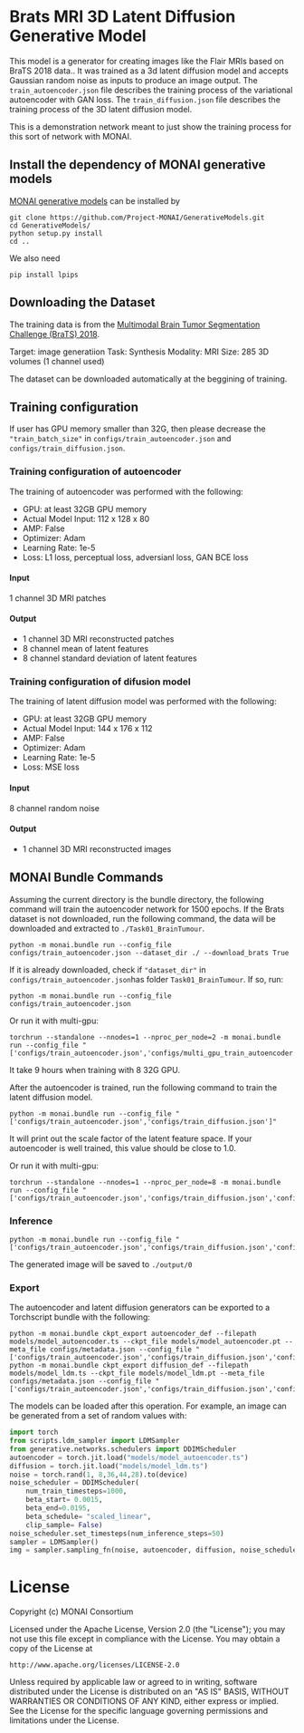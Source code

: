 
# Brats MRI 3D Latent Diffusion Generative Model

This model is a generator for creating images like the Flair MRIs based on BraTS 2018 data.. It was trained as a 3d latent diffusion model and accepts Gaussian random noise as inputs to produce an image output. The `train_autoencoder.json` file describes the training process of the variational autoencoder with GAN loss. The `train_diffusion.json` file describes the training process of the 3D latent diffusion model.

This is a demonstration network meant to just show the training process for this sort of network with MONAI.

## Install the dependency of MONAI generative models
[MONAI generative models](https://github.com/Project-MONAI/GenerativeModels) can be installed by
```
git clone https://github.com/Project-MONAI/GenerativeModels.git
cd GenerativeModels/
python setup.py install
cd ..
```
We also need
```
pip install lpips
```

## Downloading the Dataset
The training data is from the [Multimodal Brain Tumor Segmentation Challenge (BraTS) 2018](https://www.med.upenn.edu/sbia/brats2018.html).

Target: image generatiion
Task: Synthesis
Modality: MRI
Size: 285 3D volumes (1 channel used)

The dataset can be downloaded automatically at the beggining of training.

## Training configuration
If user has GPU memory smaller than 32G, then please decrease the `"train_batch_size"` in `configs/train_autoencoder.json` and `configs/train_diffusion.json`.

### Training configuration of autoencoder
The training of autoencoder was performed with the following:

- GPU: at least 32GB GPU memory
- Actual Model Input: 112 x 128 x 80
- AMP: False
- Optimizer: Adam
- Learning Rate: 1e-5
- Loss: L1 loss, perceptual loss, adversianl loss, GAN BCE loss

#### Input
1 channel 3D MRI patches

#### Output
- 1 channel 3D MRI reconstructed patches
- 8 channel mean of latent features
- 8 channel standard deviation of latent features

### Training configuration of difusion model
The training of latent diffusion model was performed with the following:

- GPU: at least 32GB GPU memory
- Actual Model Input: 144 x 176 x 112
- AMP: False
- Optimizer: Adam
- Learning Rate: 1e-5
- Loss: MSE loss

#### Input
8 channel random noise

#### Output
- 1 channel 3D MRI reconstructed images


## MONAI Bundle Commands

Assuming the current directory is the bundle directory, the following command will train the autoencoder network for 1500 epochs.
If the Brats dataset is not downloaded, run the following command, the data will be downloaded and extracted to `./Task01_BrainTumour`.
```
python -m monai.bundle run --config_file configs/train_autoencoder.json --dataset_dir ./ --download_brats True
```
If it is already downloaded, check if `"dataset_dir"` in `configs/train_autoencoder.json`has folder `Task01_BrainTumour`. If so, run:
```
python -m monai.bundle run --config_file configs/train_autoencoder.json
```

Or run it with multi-gpu:
```
torchrun --standalone --nnodes=1 --nproc_per_node=2 -m monai.bundle run --config_file "['configs/train_autoencoder.json','configs/multi_gpu_train_autoencoder.json']"
```
It take 9 hours when training with 8 32G GPU.

After the autoencoder is trained, run the following command to train the latent diffusion model.
```
python -m monai.bundle run --config_file "['configs/train_autoencoder.json','configs/train_diffusion.json']"
```
It will print out the scale factor of the latent feature space. If your autoencoder is well trained, this value should be close to 1.0.

Or run it with multi-gpu:
```
torchrun --standalone --nnodes=1 --nproc_per_node=8 -m monai.bundle run --config_file "['configs/train_autoencoder.json','configs/train_diffusion.json','configs/multi_gpu_train_autoencoder.json','configs/multi_gpu_train_diffusion.json']"
```


### Inference
```
python -m monai.bundle run --config_file "['configs/train_autoencoder.json','configs/train_diffusion.json','configs/inference.json']"
```
The generated image will be saved to `./output/0`


### Export

The autoencoder and latent diffusion generators can be exported to a Torchscript bundle with the following:

```
python -m monai.bundle ckpt_export autoencoder_def --filepath models/model_autoencoder.ts --ckpt_file models/model_autoencoder.pt --meta_file configs/metadata.json --config_file "['configs/train_autoencoder.json','configs/train_diffusion.json','configs/inference.json']"
python -m monai.bundle ckpt_export diffusion_def --filepath models/model_ldm.ts --ckpt_file models/model_ldm.pt --meta_file configs/metadata.json --config_file "['configs/train_autoencoder.json','configs/train_diffusion.json','configs/inference.json']"
```

The models can be loaded after this operation. For example, an image can be generated from a set of random values with:

```python
import torch
from scripts.ldm_sampler import LDMSampler
from generative.networks.schedulers import DDIMScheduler
autoencoder = torch.jit.load("models/model_autoencoder.ts")
diffusion = torch.jit.load("models/model_ldm.ts")
noise = torch.rand(1, 8,36,44,28).to(device)
noise_scheduler = DDIMScheduler(
    num_train_timesteps=1000,
    beta_start= 0.0015,
    beta_end=0.0195,
    beta_schedule= "scaled_linear",
    clip_sample= False)
noise_scheduler.set_timesteps(num_inference_steps=50)
sampler = LDMSampler()
img = sampler.sampling_fn(noise, autoencoder, diffusion, noise_scheduler)
```

# License
Copyright (c) MONAI Consortium

Licensed under the Apache License, Version 2.0 (the "License");
you may not use this file except in compliance with the License.
You may obtain a copy of the License at

    http://www.apache.org/licenses/LICENSE-2.0

Unless required by applicable law or agreed to in writing, software
distributed under the License is distributed on an "AS IS" BASIS,
WITHOUT WARRANTIES OR CONDITIONS OF ANY KIND, either express or implied.
See the License for the specific language governing permissions and
limitations under the License.
